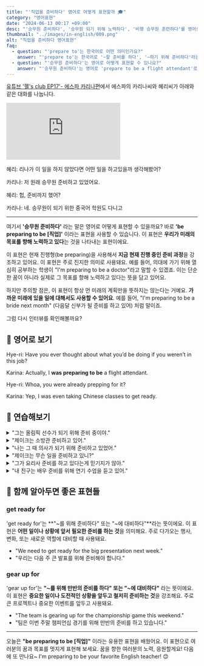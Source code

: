 ```yaml
---
title: "'직업을 준비하다' 영어로 어떻게 표현할까 🎓"
category: "영어표현"
date: "2024-06-13 00:17 +09:00"
desc: "'승무원 준비하다', '승무원 되기 위해 노력하다', '비행 승무원 훈련하다'를 영어로 어떻게 표현하면 좋을까요? '원래 승무원 준비하고 있었어요', '승무원이 되기 위한 중국어 학원도 다니고' 등을 영어로 표현하는 법을 배워봅시다. 다양한 예문을 통해서 연습하고 본인의 표현으로 만들어 보세요."
thumbnail: "../images/in-english/009.png"
alt: "직업을 준비하다 영어표현"
faq:
  - question: "'prepare to'는 한국어로 어떤 의미인가요?"
    answer: "'prepare to'는 한국어로 '~할 준비를 하다', '~하기 위해 준비하다'라는 의미입니다. 이 표현은 앞으로 일어날 일이나 행동을 위해 미리 준비하는 것을 나타냅니다."
  - question: "'승무원 준비하다'는 영어로 어떻게 표현할 수 있나요?"
    answer: "'승무원 준비하다'는 영어로 'prepare to be a flight attendant'로 표현할 수 있습니다. 예를 들어, 'I was preparing to be a flight attendant'는 '나는 승무원이 되기 위해 준비하고 있었어'라는 의미입니다."
---
```


[유튜브 '혤's club EP17'- 에스파 카리나편](https://www.youtube.com/watch?v=NmHVh68WOg4&t=1319s)에서 에스파의 카리나씨와 혜리씨가 아래와 같은 대화를 나눕니다.

<iframe class="youtube" src="https://www.youtube.com/embed/NmHVh68WOg4?si=WUnVOabpRS0ciU7X&amp;start=1319" title="YouTube video player" frameborder="0" allow="accelerometer; autoplay; clipboard-write; encrypted-media; gyroscope; picture-in-picture; web-share" referrerpolicy="strict-origin-when-cross-origin" allowfullscreen></iframe>

혜리: 리나가 이 일을 하지 않았다면 어떤 일을 하고있을까 생각해봤어?

카리나: 저 원래 승무원 준비하고 있었어요.

혜리: 헙, 준비까지 했어?

카리나: 네. 승무원이 되기 위한 중국어 학원도 다니고

---

여기서 **'승무원 준비하다'** 라는 말은 영어로 어떻게 표현할 수 있을까요? 바로 **'be preparing to be [직업]'** 이라는 표현을 사용할 수 있습니다. 이 표현은 **우리가 미래의 목표를 향해 노력하고 있다**는 것을 나타내는 표현이에요.

이 표현은 현재 진행형(be preparing)을 사용해서 **지금 현재 진행 중인 준비 과정**을 강조하고 있어요.
이 표현은 주로 진지한 의미로 사용돼요. 예를 들어, 의대에 가기 위해 열심히 공부하는 학생이 "I'm preparing to be a doctor"라고 말할 수 있겠죠. 이는 단순한 꿈이 아니라 실제로 그 목표를 향해 노력하고 있다는 뜻을 담고 있어요.

하지만 주의할 점은, 이 표현이 항상 먼 미래의 계획만을 뜻하지는 않는다는 거예요. **가까운 미래에 있을 일에 대해서도 사용할 수 있어요**. 예를 들어, "I'm preparing to be a bride next month" (다음달 신부가 될 준비를 하고 있어) 처럼 말이죠.

그럼 다시 인터뷰를 확인해볼까요?

<script async src="https://pagead2.googlesyndication.com/pagead/js/adsbygoogle.js?client=ca-pub-1465612013356152"
     crossorigin="anonymous"></script>
<!-- engple-horizontal-ad -->

<ins class="adsbygoogle"
     style="display:block"
     data-ad-client="ca-pub-1465612013356152"
     data-ad-slot="2106896038"
     data-ad-format="auto"
     data-full-width-responsive="true"></ins>

<script>
     (adsbygoogle = window.adsbygoogle || []).push({});
</script>

## 📖 영어로 보기

Hye-ri: Have you ever thought about what you’d be doing if you weren’t in this job?

Karina: Actually, I **was preparing to be** a flight attendant.

Hye-ri: Whoa, you were already prepping for it?

Karina: Yep, I was even taking Chinese classes to get ready.

## 💬 연습해보기

<details>
<summary>"그는 올림픽 선수가 되기 위해 준비 중이야."</summary>
<span>"He's preparing to be an Olympic athlete."</span>
</details>

<details>
<summary>"제이크는 소방관 준비하고 있어."</summary>
<span>"Jake is preparing to be a firefighter."</span>
</details>

<details>
<summary>"나는 그 때 의사가 되기 위해 준비하고 있었어."</summary>
<span>"I was preparing to be a doctor back then."</span>
</details>

<details>
<summary>"제이크는 무슨 일을 준비하고 있니?"</summary>
<span>"What is Jake preparing for?"</span>
</details>

<details>
<summary>"그가 요리사 준비를 하고 있다는게 믿기지가 않아."</summary>
<span>"I can't believe he's preparing to be a chef."</span>
</details>

<details>
<summary>"내 친구는 배우 준비를 위해 연기 수업을 듣고 있어."</summary>
<span>"My friend is taking acting classes to prepare to be an actor."</span>
</details>

## 🤝 함께 알아두면 좋은 표현들

### get ready for

'get ready for'는 **"~를 위해 준비하다" 또는 "~에 대비하다"**라는 뜻이에요. 이 표현은 **어떤 일이나 상황에 앞서 필요한 준비를 하는 것**을 의미해요. 주로 다가오는 행사, 변화, 또는 새로운 역할에 대비할 때 사용돼요.

- "We need to get ready for the big presentation next week."
- "우리는 다음 주 큰 발표를 위해 준비해야 합니다."

### gear up for

'gear up for'는 **"~를 위해 만반의 준비를 하다" 또는 "~에 대비하다"** 라는 뜻이에요. 이 표현은 **중요한 일이나 도전적인 상황을 앞두고 철저히 준비하는 것**을 강조해요. 주로 큰 프로젝트나 중요한 이벤트를 앞두고 사용돼요.

- "The team is gearing up for the championship game this weekend."
- "팀은 이번 주말 챔피언십 경기를 위해 만반의 준비를 하고 있습니다."

---

오늘은 **"be preparing to be [직업]"** 이라는 유용한 표현을 배웠어요. 이 표현으로 여러분의 꿈과 목표를 멋지게 표현해 보세요. 꿈을 향한 여러분의 노력, 응원할게요! 다음에 또 만나요~ I'm preparing to be your favorite English teacher! 😊
